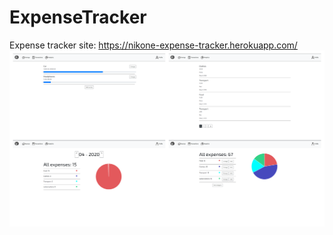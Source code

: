 # ExpenseTracker

Expense tracker site: https://nikone-expense-tracker.herokuapp.com/
![](site.png)
